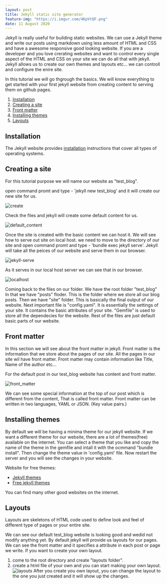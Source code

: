 ```yaml
---
layout: post
title: Jekyll static site generator
feature-img: "https://i.imgur.com/4KpVtQF.png"
date: 11 August 2020
---
```

Jekyll is really useful for building static websites.
We can use a Jekyll theme and write our posts using markdown using less amount of HTML and CSS and have a awesome responsive good looking website.
If you are a developer and you love crerating websites and want to control every single aspect of the HTML and CSS on your site we can do all that with jekyll. 
Jekyll allows us to create our own themes and layouts etc... we can controll and configure the enire site.

In this tutorial we will go thgrough the basics.
We will know everything to get started with your first jekyll website from creating content to serving them on github pages.


1. [Installation](#install)
2. [Creating a site](#create)
3. [Front matter](#front)
4. [Installing themes](#themes)
5. [Layouts](#layouts)

<a name="install"></a>
## Installation
The Jekyll website provides [installation](https://jekyllrb.com/docs/installation/) instructions that cover all types of operating systems.

<a name="create"></a>
## Creating a site
For this tutorial purpose we will name our website as "test_blog".

open command promt and type - 'jekyll new test_blog' and it will create our new site for us.

![create](https://i.imgur.com/8Yaniqp.png)

Check the files and jekyll will create some default content for us.

![default_content](https://i.imgur.com/i0sydRw.png)

Once the site is created with the basic content we can host it.
We will see how to serve out site on local host.
we need to move to the directory of our site and open command promt and type - 'bundle exec jekyll serve'.
Jekyll will take all the peices of our website and serve them in our browser.

![jekyll-serve](https://i.imgur.com/us5KXsi.png)

As it serves in our local host server we can see that in our browser.

![localhost](https://i.imgur.com/onXxPaB.png)

Coming back to the files on our folder.
We have the root folder "test_blog"
In that we have "posts" floder.
This is the folder where we store all our blog posts.
Then we have "site" folder.
This is basically the final output of our website.
Next important file is "config.yaml". It is essentially the settings of your site. It contains the basic attributes of your site.
"Gemfile" is used to store all the dependecies for the website. 
Rest of the files are just default basic parts of our website.

<a name="front"></a>
## Front matter
In this section we will see about the front matter in jekyll.
Front matter is the information that we store about the pages of our site. All the pages in our site wil have front matter.
Front matter may contain information like Title, Name of the author etc... 

For the default post in our test_blog website has content and front matter.

![front_matter](https://i.imgur.com/kopLTwb.png)

We can see some special information at the top of our post which is different from the content, That is called front matter.
Front matter can be written in two languages, YAML or JSON. (Key value pairs.)

<a name="themes"></a>
## Installing themes
By default we will be having a minima theme for our jekyll website.
If we want a different theme for our website, there are a lot of themes(free) available on the internet.
You can select a theme that you like and copy the name of the theme in the gemfile and intall it with the ocmmand "bundle install".
Then change the theme value in 'config.yaml' file.
Now restart the server and you will see the changes in your website.

Website for free themes:
 * [Jekyll themes](http://jekyllthemes.org/)
 * [Free jekyll themes](https://jekyll-themes.com/free/)

You can find many other good websites on the internet.

<a name="layouts"></a>
## Layouts
Layouts are skeletons of HTML code used to define look and feel of different type of pages or your entire site.

We can see our default test_blog website is looking good and wedid not modify anything yet.
By default jekyll will provide us layouts for our pages.
We can see the front matter and it specifies a attribute in each post or page we write.
If you want to create your own layout.
1. come to the root directory and create "layouts folder".
2. create a html file of your own and you can start making your own layout.
![layouts](https://i.imgur.com/qyDBIPp.png)
After you create you own layout, you can change the layout to the one you just created and it will show up the changes.
